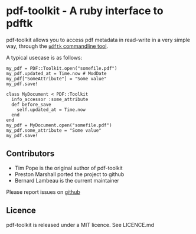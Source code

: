 # pdf-toolkit - A ruby interface to pdftk

pdf-toolkit allows you to access pdf metadata in read-write in a very simple 
way, through the [`pdftk` commandline tool](http://www.pdflabs.com/tools/pdftk-the-pdf-toolkit/).

A typical usecase is as follows:

    my_pdf = PDF::Toolkit.open("somefile.pdf")
    my_pdf.updated_at = Time.now # ModDate
    my_pdf["SomeAttribute"] = "Some value"
    my_pdf.save!
    
    class MyDocument < PDF::Toolkit
      info_accessor :some_attribute
      def before_save
        self.updated_at = Time.now
      end
    end
    my_pdf = MyDocument.open("somefile.pdf")
    my_pdf.some_attribute = "Some value"
    my_pdf.save!

## Contributors

* Tim Pope is the original author of pdf-toolkit
* Preston Marshall ported the project to github
* Bernard Lambeau is the current maintainer

Please report issues on [github](https://github.com/blambeau/pdf-toolkit/issues)

## Licence

pdf-toolkit is released under a MIT licence. See LICENCE.md
